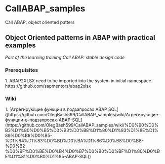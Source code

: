# CallABAP_samples
Call ABAP: object oriented patters
<h2>
  Object Oriented patterns in ABAP with practical examples
 </h2>
 
<i>Part of the learning training Call ABAP: stable design code</i>

<h3>Prerequisites</h3>
1. ABAP2XLSX need to be imported into the system in initial namespace.
https://github.com/sapmentors/abap2xlsx

<h3>Wiki</h3>
1. [Агрегирующие функции в подзапросах ABAP SQL]([https://github.com/OlegBash599/CallABAP_samples/wiki/Агрегирующие-функции-в-подзапросах-ABAP-SQL](https://github.com/OlegBash599/CallABAP_samples/wiki/%D0%90%D0%B3%D1%80%D0%B5%D0%B3%D0%B8%D1%80%D1%83%D1%8E%D1%89%D0%B8%D0%B5-%D1%84%D1%83%D0%BD%D0%BA%D1%86%D0%B8%D0%B8-%D0%B2-%D0%BF%D0%BE%D0%B4%D0%B7%D0%B0%D0%BF%D1%80%D0%BE%D1%81%D0%B0%D1%85-ABAP-SQL))
